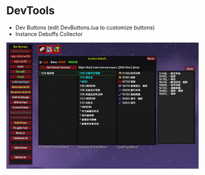 # DevTools

- Dev Buttons (edit DevButtons.lua to customize buttons)
- Instance Debuffs Collector

![DevTools](https://raw.githubusercontent.com/enderneko/ImageUpload/master/DevTools.png)